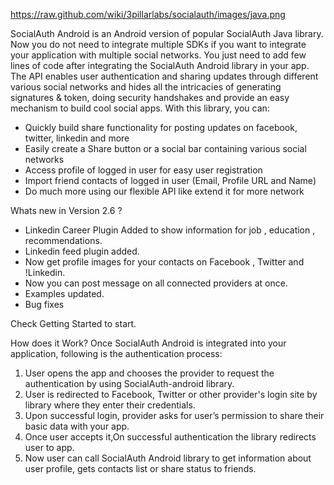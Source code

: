 
https://raw.github.com/wiki/3pillarlabs/socialauth/images/java.png
 
SocialAuth Android is an Android version of popular SocialAuth Java library. Now you do not need to integrate multiple SDKs if you want to integrate your application with multiple social networks. You just need to add few lines of code after integrating the SocialAuth Android library in your app.
The API enables user authentication and sharing updates through different various social networks and hides all the intricacies of generating signatures & token, doing security handshakes and provide an easy mechanism to build cool social apps.
With this library, you can:
  * Quickly build share functionality for posting updates on facebook, twitter, linkedin and more
  * Easily create a Share button or a social bar containing various social networks
  *	Access profile of logged in user for easy user registration
  *	Import friend contacts of logged in user (Email, Profile URL and Name)
  *	Do much more using our flexible API like extend it for more network

Whats new in Version 2.6 ?
  *	Linkedin Career Plugin Added to show information for job , education , recommendations.
  *	Linkedin feed plugin added.
  *	Now get profile images for your contacts on Facebook , Twitter and !Linkedin.
  *	Now you can post message on all connected providers at once.
  *	Examples updated.
  *	Bug fixes

Check Getting Started to start.

How does it Work?
Once SocialAuth Android is integrated into your application, following is the authentication process:
1. User opens the app and chooses the provider to request the authentication by using SocialAuth-android library.
1. User is redirected to Facebook, Twitter or other provider's login site by library where they enter their credentials.
1. Upon successful login, provider asks for user’s permission to share their basic data with your app.
1. Once user accepts it,On successful authentication the library redirects user to app.
1. Now user can call SocialAuth Android library to get information about user profile, gets contacts list or share status to friends.
 

